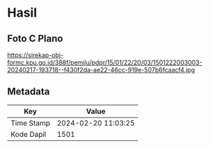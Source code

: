 # Hasil

## Foto C Plano

https://sirekap-obj-formc.kpu.go.id/388f/pemilu/pdpr/15/01/22/20/03/1501222003003-20240217-193718--f430f2da-ae22-46cc-919e-507b6fcaacf4.jpg


## Metadata

| Key        | Value               |
| ---------- | ------------------- |
| Time Stamp | 2024-02-20 11:03:25 |
| Kode Dapil | 1501                |



